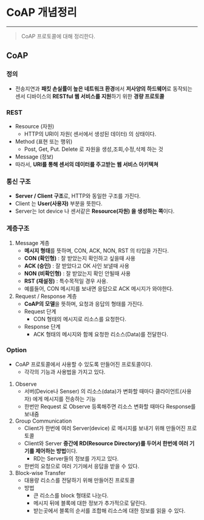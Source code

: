 # CoAP 개념정리

---

> CoAP 프로토콜에 대해 정리한다. 

## CoAP 

### 정의

- 전송지연과 **패킷 손실률이 높은 네트워크 환경**에서 **저사양의 하드웨어**로 동작되는 센서 디바이스의 **RESTful 웹 서비스를 지원**하기 위한 **경량 프로토콜**

### REST

- Resource (자원)
  - HTTP의 URI이 자원( 센서에서 생성된 데이터) 의 상태이다.
- Method (표현 또는 행위)
  - Post, Get, Put. Delete 로 자원을 생성,조회,수정,삭제 하는 것 
- Message (정보)
- 따라서, **URI를 통해 센서의 데이터를 주고받는 웹 서비스 아키텍쳐**

### 통신 구조

- **Server / Client 구조**로, HTTP와 동일한 구조를 가진다. 
- Client 는 **User(사용자)** 부분을 뜻한다. 
- Server는 Iot device 나 센서같은 **Resource(자원) 을 생성하는 쪽**이다. 

### 계층구조

1. Message 계층
   - **메시지 형태**를 뜻하며, CON, ACK, NON, RST 의 타입을 가진다. 
   - **CON (확인형)** : 잘 받았는지 확인하고 싶을때 사용
   - **ACK (승인)** : 잘 받았다고 OK 사인 보낼때 사용
   - **NON (비확인형)** : 잘 받았는지 확인 안될때 사용
   - **RST (재설정)** : 특수목적일 경우 사용. 
   - 예를들어, CON 메시지를 보내면 응답으로 ACK 메시지가 와야한다. 
2. Request / Response 계층
   - **CoAP의 모델**을 뜻하며, 요청과 응답의 형태를 가진다. 
   - Request 단계
     - CON 형태의 메시지로 리소스를 요청한다.
   - Response 단계
     - ACK 형태의 메시지와 함께 요청한 리소스(Data)를 전달한다. 

### Option

- CoAP 프로토콜에서 사용할 수 있도록 만들어진 프로토콜이다. 
  - 각각의 기능과 사용법을 가지고 있다.

1. Observe
   - 서버(Device나 Senser) 의 리소스(data)가 변화할 때마다 클라이언트(사용자) 에게 메시지를 전송하는 기능 
   - 한번만 Request 로 Observe 등록해주면 리소스 변화할 때마다 Response를 보내줌 
2. Group Communication
   - Client가 한번에 여러 Server(device) 로 메시지를 보내기 위해 만들어진 프로토콜
   - Client와 Server **중간에 RD(Resource Directory)를 두어서 한번에 여러 기기를 제어하는 방법**이다. 
     - RD는 Server들의 정보를 가지고 있다. 
   - 한번의 요청으로 여러 기기에서 응답을 받을 수 있다.
3. Block-wise Transfer
   - 대용량 리소스를 전달하기 위해 만들어진 프로토콜
   - 방법
     - 큰 리소스를 block 형태로 나눈다.
     - 메시지 뒤에 블록에 대한 정보가 추가적으로 달린다.
     - 받는곳에서 블록의 순서를 조합해 리소스에 대한 정보를 읽을 수 있다.  
